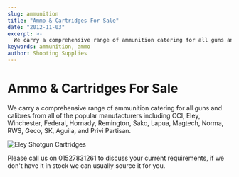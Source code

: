 ```yaml
---
slug: ammunition
title: "Ammo & Cartridges For Sale"
date: "2012-11-03"
excerpt: >-
  We carry a comprehensive range of ammunition catering for all guns and calibres.
keywords: ammunition, ammo
author: Shooting Supplies
---
```


# **Ammo & Cartridges For Sale**

We carry a comprehensive range of ammunition catering for all guns and calibres from all of the popular manufacturers including CCI, Eley, Winchester, Federal, Hornady, Remington, Sako, Lapua, Magtech, Norma, RWS, Geco, SK, Aguila, and Privi Partisan.

![Eley Shotgun Cartridges](https://res.cloudinary.com/shooting-supplies/image/upload/h_600,w_800/v1574951167/IMG_0388-scaled_wgizgj.jpg)

Please call us on 01527831261 to discuss your current requirements, if we don't have it in stock we can usually source it for you.

